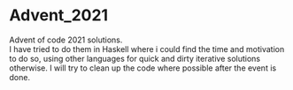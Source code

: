 # Advent_2021
Advent of code 2021 solutions.<br/>
I have tried to do them in Haskell where i could find the time and motivation to do so, using other languages for quick and dirty iterative solutions otherwise.
I will try to clean up the code where possible after the event is done.
